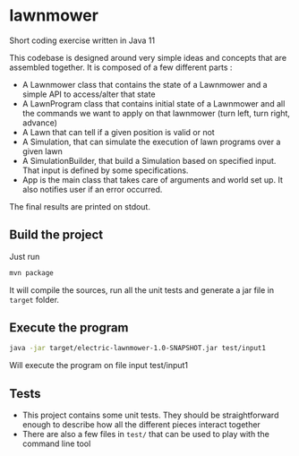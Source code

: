 # lawnmower
Short coding exercise written in Java 11

This codebase is designed around very simple ideas and concepts that are assembled together.
It is composed of a few different parts :
- A Lawnmower class that contains the state of a Lawnmower and a simple API to access/alter that state
- A LawnProgram class that contains initial state of a Lawnmower and all the commands we want to apply on that lawnmower (turn left,  turn right, advance)
- A Lawn that can tell if a given position is valid or not
- A Simulation, that can simulate the execution of lawn programs over a given lawn
- A SimulationBuilder, that build a Simulation based on specified input. That input is defined by some specifications.
- App is the main class that takes care of arguments and world set up. It also notifies user if an error occurred.

The final results are printed on stdout.

Build the project
-----------------

Just run 
```bash
mvn package
```
It will compile the sources, run all the unit tests and generate a jar file in ```target``` folder.

Execute the program
-------------------
```bash
java -jar target/electric-lawnmower-1.0-SNAPSHOT.jar test/input1
```
Will execute the program on file input test/input1

Tests
-----

- This project contains some unit tests. They should be straightforward enough to describe how all the different pieces interact together
- There are also a few files in ```test/``` that can be used to play with the command line tool